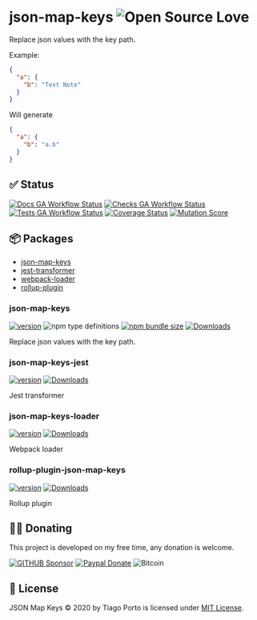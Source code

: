 # json-map-keys ![Open Source Love](https://badges.frapsoft.com/os/v3/open-source.svg)

Replace json values with the key path.

Example:

```json
{
  "a": {
    "b": "Text Note"
  }
}
```

Will generate

```json
{
  "a": {
    "b": "a.b"
  }
}
```

## ✅ Status

[![Docs GA Workflow Status](https://img.shields.io/github/actions/workflow/status/tiagoporto/json-map-keys/check-docs.yml?branch=main&label=docs&logo=githubactions&logoColor=white&style=flat-square)](https://github.com/tiagoporto/json-map-keys/actions/workflows/check-docs.yml?query=branch%3Amain)
[![Checks GA Workflow Status](https://img.shields.io/github/actions/workflow/status/tiagoporto/json-map-keys/checks.yml?branch=main&label=checks&logo=githubactions&logoColor=white&style=flat-square)](https://github.com/tiagoporto/json-map-keys/actions/workflows/checks.yml?query=branch%3Amain)
[![Tests GA Workflow Status](https://img.shields.io/github/actions/workflow/status/tiagoporto/json-map-keys/unit-tests.yml?branch=main&label=unit%20tests&logo=githubactions&logoColor=white&style=flat-square)](https://github.com/tiagoporto/json-map-keys/actions/workflows/unit-tests.yml?query=branch%3Amain)
[![Coverage Status](https://img.shields.io/codecov/c/github/tiagoporto/json-map-keys/main?logo=codecov&style=flat-square)](https://app.codecov.io/github/tiagoporto/json-map-keys)
[![Mutation Score](https://img.shields.io/endpoint?style=flat-square&url=https://badge-api.stryker-mutator.io/github.com/tiagoporto/json-map-keys/main)](https://dashboard.stryker-mutator.io/reports/github.com/tiagoporto/json-map-keys/main)

## 📦 Packages

- [json-map-keys](./packages/json-map-keys/README.md)
- [jest-transformer](./packages/jest-transformer/README.md)
- [webpack-loader](./packages/webpack-loader/README.md)
- [rollup-plugin](./packages/rollup-plugin/README.md)

### json-map-keys

[![version](https://img.shields.io/npm/v/json-map-keys?style=flat-square)](https://www.npmjs.com/package/json-map-keys)
![npm type definitions](https://img.shields.io/npm/types/json-map-keys.svg?style=flat-square)
[![npm bundle size](https://img.shields.io/bundlephobia/min/json-map-keys?style=flat-square)](https://bundlephobia.com/package/json-map-keys)
[![Downloads](https://img.shields.io/npm/dm/json-map-keys.svg?style=flat-square)](https://www.npmjs.com/package/json-map-keys)

<!-- ![npm type definitions](https://img.shields.io/npm/types/json-map-keys.svg?style=flat-square) -->

Replace json values with the key path.

### json-map-keys-jest

[![version](https://img.shields.io/npm/v/json-map-keys-jest?style=flat-square)](https://www.npmjs.com/package/json-map-keys-jest)
[![Downloads](https://img.shields.io/npm/dm/json-map-keys-jest.svg?style=flat-square)](https://www.npmjs.com/package/json-map-keys-jest)

<!-- ![npm type definitions](https://img.shields.io/npm/types/json-map-keys-jest.svg?style=flat-square) -->

Jest transformer

### json-map-keys-loader

[![version](https://img.shields.io/npm/v/json-map-keys-loader?style=flat-square)](https://www.npmjs.com/package/json-map-keys-loader)
[![Downloads](https://img.shields.io/npm/dm/json-map-keys-loader.svg?style=flat-square)](https://www.npmjs.com/package/json-map-keys-loader)

<!-- ![npm type definitions](https://img.shields.io/npm/types/json-map-keys-loader.svg?style=flat-square) -->

Webpack loader

### rollup-plugin-json-map-keys

[![version](https://img.shields.io/npm/v/rollup-plugin-json-map-keys?style=flat-square)](https://www.npmjs.com/package/rollup-plugin-json-map-keys)
[![Downloads](https://img.shields.io/npm/dm/rollup-plugin-json-map-keys.svg?style=flat-square)](https://www.npmjs.com/package/rollup-plugin-json-map-keys)

<!-- ![npm type definitions](https://img.shields.io/npm/types/rollup-plugin-json-map-keys.svg?style=flat-square) -->

Rollup plugin

## 🤜🤛 Donating

This project is developed on my free time, any donation is welcome.

[![GITHUB Sponsor](https://img.shields.io/badge/-github-black?logo=github)](https://github.com/sponsors/tiagoporto)
[![Paypal Donate](https://img.shields.io/badge/PayPal-blue?logo=paypal)](https://www.paypal.com/cgi-bin/webscr?cmd=_donations&business=YTDUQ8RZ2G4Q8&lc=BR&item_name=tiagoporto&item_number=geradorcpf&currency_code=BRL&bn=PP%2dDonationsBF:btn_donateCC_LG%2egif:NonHosted)
![Bitcoin](https://img.shields.io/badge/bitcoin-14iqQcwYPLBceRURHuFosGTDXxMmt3cLDp-yellow.svg?logo=bitcoin)

## 📄 License

JSON Map Keys © 2020 by Tiago Porto is licensed under [MIT License](LICENSE).
